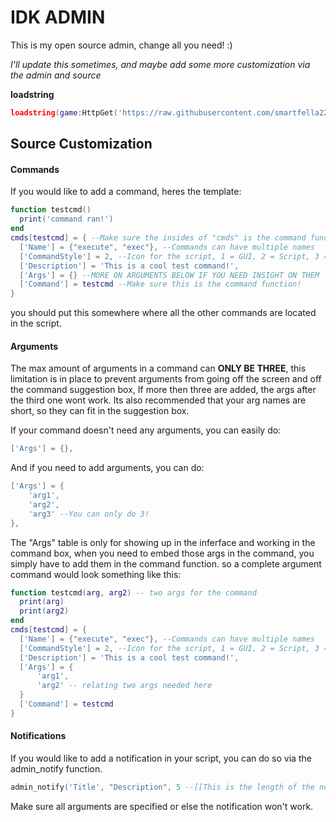 # IDK ADMIN

This is my open source admin, change all you need! :)

*I'll update this sometimes, and maybe add some more customization via the admin and source*

**loadstring**
``` lua
loadstring(game:HttpGet('https://raw.githubusercontent.com/smartfella2222/cool/refs/heads/main/main'))()
```

## Source Customization


#### Commands
If you would like to add a command, heres the template:
```lua
function testcmd()
  print('command ran!')
end
cmds[testcmd] = { --Make sure the insides of "cmds" is the command function
  ['Name'] = {"execute", "exec"}, --Commands can have multiple names
  ['CommandStyle'] = 2, --Icon for the script, 1 = GUI, 2 = Script, 3 = Break script; e.g. unfly
  ['Description'] = 'This is a cool test command!',
  ['Args'] = {} --MORE ON ARGUMENTS BELOW IF YOU NEED INSIGHT ON THEM
  ['Command'] = testcmd --Make sure this is the command function!
}
```

you should put this somewhere where all the other commands are located in the script.

#### Arguments
The max amount of arguments in a command can **ONLY BE THREE**, this limitation is in place to prevent arguments from going off
the screen and off the command suggestion box, If more then three are added, the args after the third one wont work. 
Its also recommended that your arg names are short, so they can fit in the suggestion box.

If your command doesn't need any arguments, you can easily do:
```lua
['Args'] = {},
```

And if you need to add arguments, you can do:
```lua
['Args'] = {
    'arg1',
    'arg2',
    'arg3' --You can only do 3!
},
```

The "Args" table is only for showing up in the inferface and working in the command box, when you need to embed those args in the command, you simply have to add them in the command function.
so a complete argument command would look something like this:

```lua
function testcmd(arg, arg2) -- two args for the command
  print(arg)
  print(arg2)
end
cmds[testcmd] = {
  ['Name'] = {"execute", "exec"}, --Commands can have multiple names
  ['CommandStyle'] = 2, --Icon for the script, 1 = GUI, 2 = Script, 3 = Break script; e.g. unfly
  ['Description'] = 'This is a cool test command!',
  ['Args'] = {
      'arg1',
      'arg2' -- relating two args needed here
  }
  ['Command'] = testcmd
}
```

#### Notifications
If you would like to add a notification in your script, you can do so via the admin_notify function.
```lua
admin_notify('Title', "Description", 5 --[[This is the length of the notification.]])
```

Make sure all arguments are specified or else the notification won't work.

